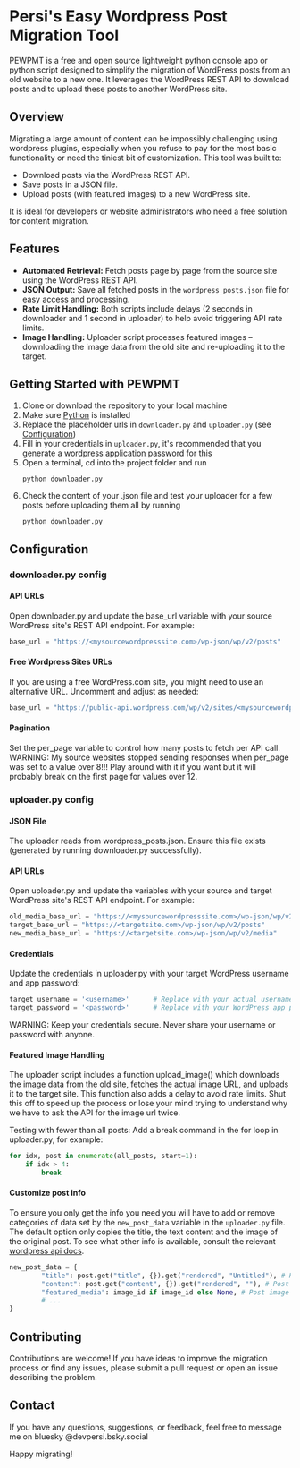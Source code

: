 # Persi's Easy Wordpress Post Migration Tool

PEWPMT is a free and open source lightweight python console app or python script designed to simplify the migration of WordPress posts from an old website to a new one. It leverages the WordPress REST API to download posts and to upload these posts to another WordPress site.

## Overview

Migrating a large amount of content can be impossibly challenging using wordpress plugins, especially when you refuse to pay for the most basic functionality or need the tiniest bit of customization. This tool was built to:

- Download posts via the WordPress REST API.
- Save posts in a JSON file.
- Upload posts (with featured images) to a new WordPress site.
  
It is ideal for developers or website administrators who need a free solution for content migration.

## Features

- **Automated Retrieval:** Fetch posts page by page from the source site using the WordPress REST API.
- **JSON Output:** Save all fetched posts in the `wordpress_posts.json` file for easy access and processing.
- **Rate Limit Handling:** Both scripts include delays (2 seconds in downloader and 1 second in uploader) to help avoid triggering API rate limits.
- **Image Handling:** Uploader script processes featured images – downloading the image data from the old site and re-uploading it to the target.

## Getting Started with PEWPMT
1. Clone or download the repository to your local machine
2. Make sure [Python](https://www.python.org/downloads/) is installed
3. Replace the placeholder urls in `downloader.py` and `uploader.py` (see [Configuration](#configuration))
4. Fill in your credentials in `uploader.py`, it's recommended that you generate a [wordpress application password](https://wordpress.com/support/security/two-step-authentication/application-specific-passwords/) for this
5. Open a terminal, cd into the project folder and run
    ```
    python downloader.py
    ```
6. Check the content of your .json file and test your uploader for a few posts before uploading them all by running
    ```
    python downloader.py
    ```

## Configuration
### downloader.py config
#### API URLs
Open downloader.py and update the base_url variable with your source WordPress site's REST API endpoint. For example:
```py
base_url = "https://<mysourcewordpresssite.com>/wp-json/wp/v2/posts"
```
#### Free Wordpress Sites URLs
If you are using a free WordPress.com site, you might need to use an alternative URL. Uncomment and adjust as needed:
```py
base_url = "https://public-api.wordpress.com/wp/v2/sites/<mysourcewordpresssite.wordpress.com>/posts"
```
#### Pagination
Set the per_page variable to control how many posts to fetch per API call.  
WARNING: My source websites stopped sending responses when per_page was set to a value over 8!!! 
Play around with it if you want but it will probably break on the first page for values over 12.

### uploader.py config
#### JSON File 
The uploader reads from wordpress_posts.json. Ensure this file exists (generated by running downloader.py successfully).

#### API URLs 
Open uploader.py and update the variables with your source and target WordPress site's REST API endpoint. For example:
```py
old_media_base_url = "https://<mysourcewordpresssite.com>/wp-json/wp/v2/media/"
target_base_url = "https://<targetsite.com>/wp-json/wp/v2/posts"
new_media_base_url = "https://<targetsite.com>/wp-json/wp/v2/media"
```

#### Credentials
Update the credentials in uploader.py with your target WordPress username and app password:
```py
target_username = '<username>'      # Replace with your actual username.
target_password = '<password>'      # Replace with your WordPress app password.
```
WARNING: Keep your credentials secure. Never share your username or password with anyone.

#### Featured Image Handling
The uploader script includes a function upload_image() which downloads the image data from the old site, fetches the actual image URL, and uploads it to the target site. This function also adds a delay to avoid rate limits. Shut this off to speed up the process or lose your mind trying to understand why we have to ask the API for the image url twice.

Testing with fewer than all posts: Add a break command in the for loop in uploader.py, for example:
```py
for idx, post in enumerate(all_posts, start=1):
    if idx > 4:
        break
```

#### Customize post info
To ensure you only get the info you need you will have to add or remove categories of data set by the `new_post_data` variable in the `uploader.py` file. 
The default option only copies the title, the text content and the image of the original post. To see what other info is available, consult the relevant [wordpress api docs](https://developer.wordpress.org/rest-api/reference/posts/).
```py
new_post_data = {
        "title": post.get("title", {}).get("rendered", "Untitled"), # Post title
        "content": post.get("content", {}).get("rendered", ""), # Post text content
        "featured_media": image_id if image_id else None, # Post image
        # ...
}
```

## Contributing
Contributions are welcome! If you have ideas to improve the migration process or find any issues, please submit a pull request or open an issue describing the problem.

## Contact
If you have any questions, suggestions, or feedback, feel free to message me on bluesky @devpersi.bsky.social


Happy migrating!
